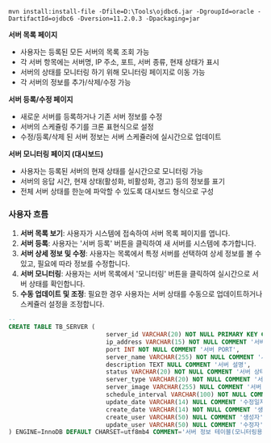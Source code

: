 
`mvn install:install-file -Dfile=D:\Tools\ojdbc6.jar -DgroupId=oracle -DartifactId=ojdbc6 -Dversion=11.2.0.3 -Dpackaging=jar`

**서버 목록 페이지**

- 사용자는 등록된 모든 서버의 목록 조회 가능
- 각 서버 항목에는 서버명, IP 주소, 포트, 서버 종류, 현재 상태가 표시
- 서버의 상태를 모니터링 하기 위해 모니터링 페이지로 이동 가능
- 각 서버의 정보를 추가/삭제/수정 가능

**서버 등록/수정 페이지**

- 새로운 서버를 등록하거나 기존 서버 정보를 수정
- 서버의 스케쥴링 주기를 크론 표현식으로 설정
- 수정/등록/삭제 된 서버 정보는 서버 스케쥴러에 실시간으로 업데이트

**서버 모니터링 페이지 (대시보드)**

- 사용자는 등록된 서버의 현재 상태를 실시간으로 모니터링 가능
- 서버의 응답 시간, 현재 상태(활성화, 비활성화, 경고) 등의 정보를 표기
- 전체 서버 상태를 한눈에 파악할 수 있도록 대시보드 형식으로 구성

### 사용자 흐름

1. **서버 목록 보기**: 사용자가 시스템에 접속하여 서버 목록 페이지를 엽니다.
2. **서버 등록**: 사용자는 '서버 등록' 버튼을 클릭하여 새 서버를 시스템에 추가합니다.
3. **서버 상세 정보 및 수정**: 사용자는 목록에서 특정 서버를 선택하여 상세 정보를 볼 수 있고, 필요에 따라 정보를 수정합니다.
4. **서버 모니터링**: 사용자는 서버 목록에서 '모니터링' 버튼을 클릭하여 실시간으로 서버 상태를 확인합니다.
5. **수동 업데이트 및 조정**: 필요한 경우 사용자는 서버 상태를 수동으로 업데이트하거나 스케쥴러 설정을 조정합니다.





```SQL
-- 
CREATE TABLE TB_SERVER (  
                           server_id VARCHAR(20) NOT NULL PRIMARY KEY COMMENT '서버 SEQ(채번)',  
                           ip_address VARCHAR(15) NOT NULL COMMENT '서버 IP',  
                           port INT NOT NULL COMMENT '서버 PORT',  
                           server_name VARCHAR(255) NOT NULL COMMENT '서버명',  
                           description TEXT NULL COMMENT '서버 설명',  
                           status VARCHAR(20) NOT NULL COMMENT '서버 상태(공통코드)',  
                           server_type VARCHAR(20) NOT NULL COMMENT '서버 타입(공통코드)',  
                           server_image VARCHAR(255) NULL COMMENT '서버 대표이미지',  
                           schedule_interval VARCHAR(100) NOT NULL COMMENT '상태 업데이트 주기',  
                           update_date VARCHAR(14) NULL COMMENT '수정일자',  
                           create_date VARCHAR(14) NOT NULL COMMENT '생성일자',  
                           create_user VARCHAR(50) NULL COMMENT '생성자',  
                           update_user VARCHAR(50) NULL COMMENT '수정자'  
) ENGINE=InnoDB DEFAULT CHARSET=utf8mb4 COMMENT='서버 정보 테이블(모니터링용)';
```
